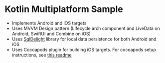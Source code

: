 # Kotlin Multiplatform Sample

* Implements Android and iOS targets
* Uses MVVM Design pattern (Lifecycle arch component and LiveData on Android, SwiftUI and Combine on iOS)
* Uses [SqlDelight](https://github.com/cashapp/sqldelight) library for local data persistence for both Android and iOS
* Uses Cocoapods plugin for building iOS targets. For cocoapods setup instructions, see [this readme](https://github.com/jshvarts/KmpGithub)

